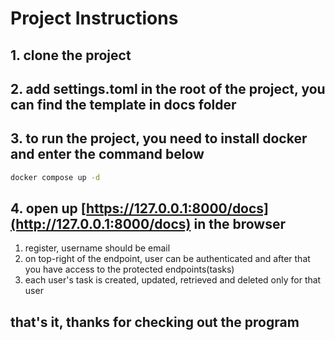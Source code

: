# Project Instructions

## 1. clone the project

## 2. add settings.toml in the root of the project, you can find the template in docs folder

## 3. to run the project, you need to install docker and enter the command below

```bash
docker compose up -d
```

## 4. open up [https://127.0.0.1:8000/docs](http://127.0.0.1:8000/docs) in the browser

1. register, username should be email
2. on top-right of the endpoint, user can be authenticated and after that you have access to the protected endpoints(tasks)
3. each user's task is created, updated, retrieved and deleted only for that user

## that's it, thanks for checking out the program
